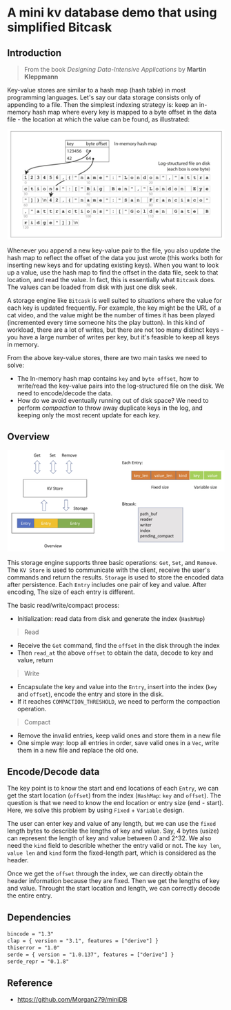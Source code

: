
# A mini kv database demo that using simplified Bitcask 


## Introduction

> From the book _Designing Data-Intensive Applications_ by **Martin Kleppmann**

Key-value stores are similar to a hash map (hash table) in most programming languages. Let's say our data storage consists only of appending to a file. Then the simplest indexing strategy is: keep an in-memory hash map where every key is mapped to a byte offset in the data file - the location at which the value can be found, as illustrated:

![](resources/fig3-1.png)

Whenever you append a new key-value pair to the file, you also update the hash map to reflect the offset of the data you just wrote (this works both for inserting new keys and for updating existing keys). When you want to look up a value, use the hash map to find the offset in the data file, seek to that location, and read the value. In fact, this is essentially what `Bitcask` does. The values can be loaded from disk with just one disk seek. 

A storage engine like `Bitcask` is well suited to situations where the value for each key is updated frequently. For example, the key might be the URL of a cat video, and the value might be the number of times it has been played (incremented every time someone hits the play button). In this kind of workload, there are a lot of writes, but there are not too many distinct keys - you have a large number of writes per key, but it's feasible to keep all keys in memory. 

From the above key-value stores, there are two main tasks we need to solve:

- The In-memory hash map contains `key` and `byte offset`, how to write/read the key-value pairs into the log-structured file on the disk. We need to encode/decode the data.
- How do we avoid eventually running out of disk space? We need to perform _compaction_ to throw away duplicate keys in the log, and keeping only the most recent update for each key.

## Overview

![](resources/mini-kv.jpg)

This storage engine supports three basic operations: `Get`, `Set`, and `Remove`. The `KV Store` is used to communicate with the client, receive the user's commands and return the results. `Storage` is used to store the encoded data after persistence. Each `Entry` includes one pair of key and value. After encoding, The size of each entry is different.

The basic read/write/compact process:

- Initialization: read data from disk and generate the index (`HashMap`)

> Read

- Receive the `Get` command, find the `offset` in the disk through the index
- Then `read_at` the above `offset` to obtain the data, decode to key and value, return

> Write

- Encapsulate the key and value into the `Entry`, insert into the index (`key` and `offset`), encode the entry and store in the disk.
- If it reaches `COMPACTION_THRESHOLD`, we need to perform the compaction operation.

> Compact

- Remove the invalid entries, keep valid ones and store them in a new file
- One simple way: loop all entries in order, save valid ones in a `Vec`, write them in a new file and replace the old one.

## Encode/Decode data

The key point is to know the start and end locations of each `Entry`, we can get the start location (`offset`) from the index (`HashMap`: `key` and `offset`). The question is that we need to know the end location or entry size (end - start). Here, we solve this problem by using `Fixed` + `Variable` design.

The user can enter key and value of any length, but we can use the `fixed` length bytes to describle the lengths of key and value. Say, 4 bytes (usize) can represent the length of key and value between 0 and 2^32. We also need the `kind` field to describle whether the entry valid or not. The `key len`, `value len` and `kind` form the fixed-length part, which is considered as the header.

Once we get the `offset` through the index, we can directly obtain the header information because they are fixed. Then we get the lengths of key and value. Throught the start location and length, we can correctly decode the entire entry.

## Dependencies

```
bincode = "1.3"
clap = { version = "3.1", features = ["derive"] }
thiserror = "1.0"
serde = { version = "1.0.137", features = ["derive"] }
serde_repr = "0.1.8"
```


## Reference

- <https://github.com/Morgan279/miniDB>
